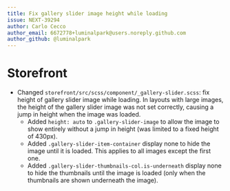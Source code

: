 ```yaml
---
title: Fix gallery slider image height while loading
issue: NEXT-39294
author: Carlo Cecco
author_email: 6672778+luminalpark@users.noreply.github.com
author_github: @luminalpark
---
```

# Storefront
* Changed `storefront/src/scss/component/_gallery-slider.scss`: fix height of gallery slider image while loading. In layouts with large images, the height of the gallery slider image was not set correctly, causing a jump in height when the image was loaded.
  * Added `height: auto` to `.gallery-slider-image` to allow the image to show entirely without a jump in height (was limited to a fixed height of 430px).
  * Added `.gallery-slider-item-container` display none to hide the image until it is loaded. This applies to all images except the first one.
  * Added `.gallery-slider-thumbnails-col.is-underneath` display none to hide the thumbnails until the image is loaded (only when the thumbnails are shown underneath the image).
